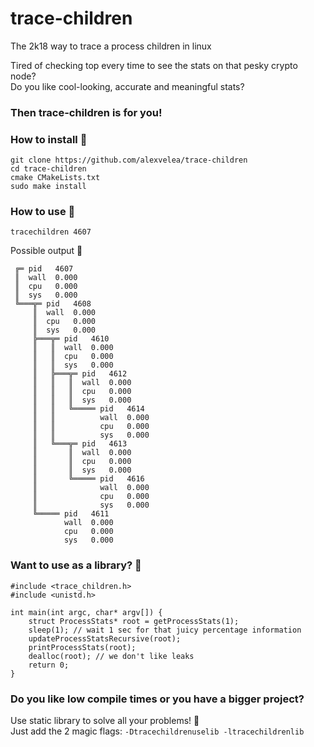 # trace-children
The 2k18 way to trace a process children in linux

Tired of checking top every time to see the stats on that pesky crypto node?  
Do you like cool-looking, accurate and meaningful stats?
### Then trace-children is for you!

### How to install 🥇
```
git clone https://github.com/alexvelea/trace-children
cd trace-children
cmake CMakeLists.txt
sudo make install
```

### How to use 🏃
```
tracechildren 4607
```
Possible output 🌳
```
 ╔═ pid   4607
 ║  wall  0.000
 ║  cpu   0.000
 ║  sys   0.000
 ╚═══╦═ pid   4608
     ║  wall  0.000
     ║  cpu   0.000
     ║  sys   0.000
     ╠═══╦═ pid   4610
     ║   ║  wall  0.000
     ║   ║  cpu   0.000
     ║   ║  sys   0.000
     ║   ╠═══╦═ pid   4612
     ║   ║   ║  wall  0.000
     ║   ║   ║  cpu   0.000
     ║   ║   ║  sys   0.000
     ║   ║   ╚═════ pid   4614
     ║   ║          wall  0.000
     ║   ║          cpu   0.000
     ║   ║          sys   0.000
     ║   ╚═══╦═ pid   4613
     ║       ║  wall  0.000
     ║       ║  cpu   0.000
     ║       ║  sys   0.000
     ║       ╚═════ pid   4616
     ║              wall  0.000
     ║              cpu   0.000
     ║              sys   0.000
     ╚═════ pid   4611
            wall  0.000
            cpu   0.000
            sys   0.000
```

### Want to use as a library? 📖
```
#include <trace_children.h>
#include <unistd.h>

int main(int argc, char* argv[]) {
    struct ProcessStats* root = getProcessStats(1);
    sleep(1); // wait 1 sec for that juicy percentage information
    updateProcessStatsRecursive(root); 
    printProcessStats(root);
    dealloc(root); // we don't like leaks
    return 0;
}
```

### Do you like low compile times or you have a bigger project?
Use static library to solve all your problems! 🎉  
Just add the 2 magic flags: `-Dtracechildrenuselib -ltracechildrenlib`
